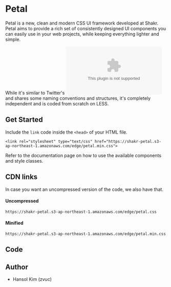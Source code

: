 Petal
=====

Petal is a new, clean and modern CSS UI framework developed at Shakr. Petal aims to provide a rich set of consistently designed UI components you can easily use in your web projects, while keeping everything lighter and simple.

While it's similar to Twitter's ![Bootstrap](getbootstrap.com) and shares some naming conventions and structures, it's completely independent and is coded from scratch on LESS.


## Get Started
Include the `link` code inside the `<head>` of your HTML file.
```
<link rel="stylesheet" type="text/css" href="https://shakr-petal.s3-ap-northeast-1.amazonaws.com/edge/petal.min.css">
```

Refer to the documentation page on how to use the available components and style classes.


## CDN links
In case you want an uncompressed version of the code, we also have that.

#### Uncompressed 
`https://shakr-petal.s3-ap-northeast-1.amazonaws.com/edge/petal.css`

#### Minified 
`https://shakr-petal.s3-ap-northeast-1.amazonaws.com/edge/petal.min.css`



## Code

## Author
- Hansol Kim (zvuc) 